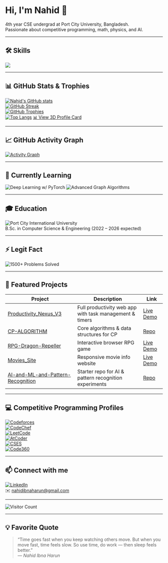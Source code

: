 # Hi, I'm Nahid 👋

4th year CSE undergrad at Port City University, Bangladesh.  
Passionate about competitive programming, math, physics, and AI.

---

## 🛠️ Skills

<p align="left">
  <img src="https://skillicons.dev/icons?i=cpp,python,js,php,mysql,html,css" />
</p>

---

## 📊 GitHub Stats & Trophies

[![Nahid's GitHub stats](https://github-readme-stats.vercel.app/api?username=nahidibnaharun&show_icons=true&theme=radical&count_private=true)](https://github.com/nahidibnaharun)  
[![GitHub Streak](https://github-readme-streak-stats.herokuapp.com/?user=nahidibnaharun&theme=radical)](https://github.com/nahidibnaharun)  
[![GitHub Trophies](https://github-profile-trophy.vercel.app/?username=nahidibnaharun&theme=radical)](https://github.com/nahidibnaharun)  
[![Top Langs](https://github-readme-stats.vercel.app/api/top-langs/?username=nahidibnaharun&layout=compact&theme=radical)](https://github.com/nahidibnaharun)
[📊 View 3D Profile Card](https://github-profile-summary-cards.vercel.app/api/cards/profile-details?username=nahidibnaharun&theme=vue)

---

## 📈 GitHub Activity Graph
[![Activity Graph](https://github-readme-activity-graph.vercel.app/graph?username=nahidibnaharun&theme=tokyo-night)](https://github.com/nahidibnaharun)

---

## 🌱 Currently Learning

<img alt="Deep Learning w/ PyTorch" src="https://img.shields.io/badge/Deep%20Learning-PyTorch-orange?style=flat-square&logo=pytorch" />  
<img alt="Advanced Graph Algorithms" src="https://img.shields.io/badge/Graph%20Algorithms-Advanced-blue?style=flat-square" />

---

## 🎓 Education

![Port City International University](https://img.shields.io/badge/Port%20City%20IU-2022%20%E2%80%93%202026-blue?style=flat-square&logo=education)  
B.Sc. in Computer Science & Engineering (2022 – 2026 expected)

---

## ⚡ Legit Fact

![1500+ Problems Solved](https://img.shields.io/badge/Solved-1500%2B%20Problems-brightgreen?style=flat-square&logo=leetcode)

---

## 🚀 Featured Projects

| Project | Description | Link |
|---------|-------------|------|
| [Productivity_Nexus_V3](https://github.com/nahidibnaharun/Productivity_Nexus_V3) | Full productivity web app with task management & timers | [Live Demo](https://nahidibnaharun.github.io/Productivity_Nexus_V3/) |
| [CP-ALGORITHM](https://github.com/nahidibnaharun/CP-ALGORITHM) | Core algorithms & data structures for CP | [Repo](https://github.com/nahidibnaharun/CP-ALGORITHM) |
| [RPG-Dragon-Repeller](https://github.com/nahidibnaharun/RPG-Dragon-Repeller) | Interactive browser RPG game | [Live Demo](https://nahidibnaharun.github.io/RPG-Dragon-Repeller/) |
| [Movies_Site](https://github.com/nahidibnaharun/Movies_Site) | Responsive movie info website | [Live Demo](https://nahidibnaharun.github.io/Movies_Site/) |
| [AI-and-ML-and-Pattern-Recognition](https://github.com/nahidibnaharun/AI-and-ML-and-Pattern-Recognition) | Starter repo for AI & pattern recognition experiments | [Repo](https://github.com/nahidibnaharun/AI-and-ML-and-Pattern-Recognition) |

---

## 💻 Competitive Programming Profiles

[![Codeforces](https://img.shields.io/badge/Codeforces-mdnahidibnaharun-blue?logo=codeforces&style=for-the-badge)](https://codeforces.com/profile/mdnahidibnaharun)  
[![CodeChef](https://img.shields.io/badge/CodeChef-nahidibnaharun-orange?logo=codechef&style=for-the-badge)](https://www.codechef.com/users/nahidibnaharun)  
[![LeetCode](https://img.shields.io/badge/LeetCode-nahidibnaharun-yellow?logo=leetcode&style=for-the-badge)](https://leetcode.com/u/nahidibnaharun/)  
[![AtCoder](https://img.shields.io/badge/AtCoder-nahidibnaharun-red?logo=atcoder&style=for-the-badge)](https://atcoder.jp/users/nahidibnaharun)  
[![CSES](https://img.shields.io/badge/CSES-104398-blueviolet?logo=cses&style=for-the-badge)](https://cses.fi/user/104398)  
[![Code360](https://img.shields.io/badge/Naukri%20Code360-Nahid-green?logo=google&style=for-the-badge)](https://www.naukri.com/code360/profile/nahidibnaharun)

---

## 📫 Connect with me

[![LinkedIn](https://img.shields.io/badge/LinkedIn-Nahid-blue?logo=linkedin&style=for-the-badge)](https://www.linkedin.com/in/nahidibnaharun/)  
✉️ [nahidibnaharun@gmail.com](mailto:nahidibnaharun@gmail.com)

---

![Visitor Count](https://profile-counter.glitch.me/nahidibnaharun/count.svg)

---

## 💡 Favorite Quote

> “Time goes fast when you keep watching others move. But when you move fast, time feels slow. So use time, do work — then sleep feels better.”  
> — *Nahid Ibna Harun*
